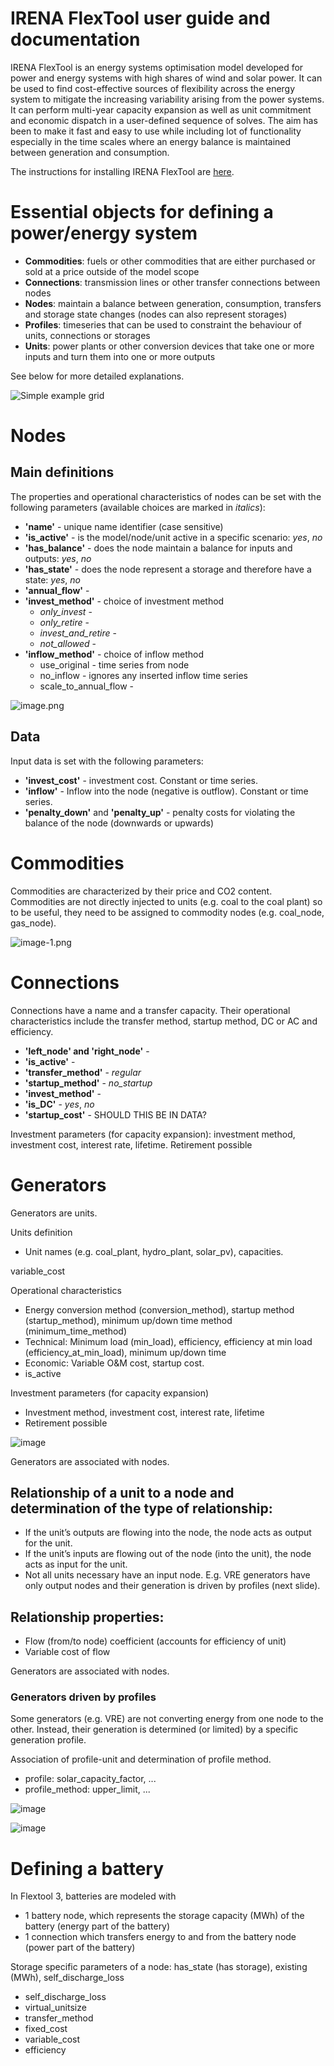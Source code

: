 # IRENA FlexTool user guide and documentation

IRENA FlexTool is an energy systems optimisation model developed for power and energy systems with high shares of wind and solar power. It can be used to find cost-effective sources of flexibility across the energy system to mitigate the increasing variability arising from the power systems. It can perform multi-year capacity expansion as well as unit commitment and economic dispatch in a user-defined sequence of solves. The aim has been to make it fast and easy to use while including lot of functionality especially in the time scales where an energy balance is maintained between generation and consumption.

The instructions for installing IRENA FlexTool are [here](/readme.md).

# Essential objects for defining a power/energy system

- **Commodities**: fuels or other commodities that are either purchased or sold at a price outside of the model scope
- **Connections**: transmission lines or other transfer connections between nodes
- **Nodes**: maintain a balance between generation, consumption, transfers and storage state changes (nodes can also represent storages)
- **Profiles**: timeseries that can be used to constraint the behaviour of units, connections or storages
- **Units**: power plants or other conversion devices that take one or more inputs and turn them into one or more outputs

See below for more detailed explanations.

![Simple example grid](./simple_grid.png)

# Nodes

## Main definitions

The properties and operational characteristics of nodes can be set with the following parameters (available choices are marked in *italics*):

- **'name'** - unique name identifier (case sensitive)
- **'is_active'** - is the model/node/unit active in a specific scenario: *yes*, *no*
- **'has_balance'** - does the node maintain a balance for inputs and outputs: *yes*, *no*
- **'has_state'** - does the node represent a storage and therefore have a state: *yes*, *no*
- **'annual_flow'** -
- **'invest_method'** - choice of investment method
    - *only_invest* - 
    - *only_retire* - 
    - *invest_and_retire* - 
    - *not_allowed* - 
- **'inflow_method'** - choice of inflow method
    - use_original - time series from node
    - no_inflow - ignores any inserted inflow time series
    - scale_to_annual_flow - 

![image.png](./image.png)

## Data

Input data is set with the following parameters:

- **'invest_cost'** - investment cost. Constant or time series.
- **'inflow'** - Inflow into the node (negative is outflow). Constant or time series.
- **'penalty_down'** and **'penalty_up'** - penalty costs for violating the balance of the node (downwards or upwards)

# Commodities

Commodities are characterized by their price and CO2 content. Commodities are not directly injected to units (e.g. coal to the coal plant) so to be useful, they need to be assigned to commodity nodes (e.g. coal_node, gas_node). 

![image-1.png](./commodities.png)

# Connections

Connections have a name and a transfer capacity. Their operational characteristics include the transfer method, startup method, DC or AC and efficiency.

- **'left_node' and 'right_node'** -
- **'is_active'** -
- **'transfer_method'** - *regular*
- **'startup_method'** - *no_startup*
- **'invest_method'** -
- **'is_DC'** - *yes*, *no*
- **'startup_cost'** - SHOULD THIS BE IN DATA?

Investment parameters (for capacity expansion): investment method, investment cost, interest rate, lifetime. Retirement possible

# Generators

Generators are units.

Units definition

- Unit names (e.g. coal_plant, hydro_plant, solar_pv), capacities.

variable_cost

Operational characteristics

- Energy conversion method (conversion_method), startup method (startup_method), minimum up/down time method (minimum_time_method)
- Technical: Minimum load (min_load), efficiency, efficiency at min load (efficiency_at_min_load), minimum up/down time
- Economic: Variable O&M cost, startup cost.
- is_active

Investment parameters (for capacity expansion)

- Investment method, investment cost, interest rate, lifetime
- Retirement possible

![image](https://user-images.githubusercontent.com/84900647/176386407-0d4506c5-bc89-44c9-9534-005bcd019bb7.png)

Generators are associated with nodes.

## Relationship of a unit to a node and determination of the type of relationship:

- If the unit’s outputs are flowing into the node, the node acts as output for the unit.
- If the unit’s inputs are flowing out of the node (into the unit), the node acts as input for the unit.
- Not all units necessary have an input node. E.g. VRE generators have only output nodes and their generation is driven by profiles (next slide).

## Relationship properties:

- Flow (from/to node) coefficient (accounts for efficiency of unit)
- Variable cost of flow

Generators are associated with nodes.

### Generators driven by profiles

Some generators (e.g. VRE) are not converting energy from one node to the other. Instead, their generation is determined (or limited) by a specific generation profile.

Association of profile-unit and determination of profile method.

- profile: solar_capacity_factor, ...
- profile_method: upper_limit, ...

![image](https://user-images.githubusercontent.com/84900647/176389062-7d5576bd-e433-4627-b5c6-b02943bfae74.png)

![image](https://user-images.githubusercontent.com/84900647/176389102-af7253f4-085f-4b05-ab81-b92f247f34c4.png)


# Defining a battery

In Flextool 3, batteries are modeled with 
- 1 battery node, which represents the storage capacity (MWh) of the battery (energy part of the battery)
- 1 connection which transfers energy to and from the battery node (power part of the battery)

Storage specific parameters of a node: has_state (has storage), existing (MWh), self_discharge_loss

- self_discharge_loss
- virtual_unitsize
- transfer_method
- fixed_cost
- variable_cost
- efficiency

